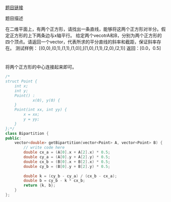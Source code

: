 [题目链接][1]

题目描述

在二维平面上，有两个正方形，请找出一条直线，能够将这两个正方形对半分。假定正方形的上下两条边与x轴平行。
给定两个vecotrA和B，分别为两个正方形的四个顶点。请返回一个vector，代表所求的平分直线的斜率和截距，保证斜率存在。
测试样例：
[(0,0),(0,1),(1,1),(1,0)],[(1,0),(1,1),(2,0),(2,1)]
返回：[0.0，0.5]

# 
将两个正方形的中心连接起来即可。
```cpp
/*
struct Point {
    int x;
    int y;
    Point() :
            x(0), y(0) {
    }
    Point(int xx, int yy) {
        x = xx;
        y = yy;
    }
};*/
class Bipartition {
public:
    vector<double> getBipartition(vector<Point> A, vector<Point> B) {
        // write code here
        double cx_a = (A[0].x + A[2].x) * 0.5;
        double cy_a = (A[0].y + A[2].y) * 0.5;
        double cx_b = (B[0].x + B[2].x) * 0.5;
        double cy_b = (B[0].y + B[2].y) * 0.5;
        
        double k = (cy_b - cy_a) / (cx_b - cx_a);
        double b = cy_b - k * cx_b;
        return {k, b};
    }
};
```


[1]: http://www.nowcoder.com/practice/e51af77572f74a5fa069b4d5a3a0953e?tpId=8&tqId=11029&rp=2&ru=/ta/cracking-the-coding-interview&qru=/ta/cracking-the-coding-interview/question-ranking